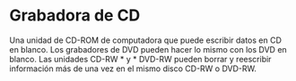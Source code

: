 [Title]: # (Quemador de CD)
[Order]: # (18)

# Grabadora de CD 

Una unidad de CD-ROM de computadora que puede escribir datos en CD en blanco. Los grabadores de DVD pueden hacer lo mismo con los DVD en blanco. Las unidades CD-RW * y * DVD-RW pueden borrar y reescribir información más de una vez en el mismo disco CD-RW o DVD-RW.